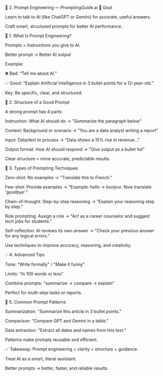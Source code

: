 💬 2. Prompt Engineering — PromptingGuide.ai
🎯 Goal

Learn to talk to AI (like ChatGPT or Gemini) for accurate, useful answers.

Craft smart, structured prompts for better AI performance.

🧩 1. What Is Prompt Engineering?

Prompts = Instructions you give to AI.

Better prompt → Better AI output

Example:

❌ Bad: “Tell me about AI.”

✅ Good: “Explain Artificial Intelligence in 3 bullet points for a 12-year-old.”

Key: Be specific, clear, and structured.

🧱 2. Structure of a Good Prompt

A strong prompt has 4 parts:

Instruction: What AI should do → "Summarize the paragraph below"

Context: Background or scenario → "You are a data analyst writing a report"

Input: Data/text to process → "Data shows a 15% rise in revenue..."

Output format: How AI should respond → "Give output as a bullet list"

Clear structure = more accurate, predictable results.

🔮 3. Types of Prompting Techniques

Zero-shot: No examples → "Translate this to French."

Few-shot: Provide examples → "Example: hello → bonjour. Now translate 'goodbye'."

Chain-of-thought: Step-by-step reasoning → "Explain your reasoning step by step."

Role prompting: Assign a role → "Act as a career counselor and suggest tech jobs for students."

Self-reflection: AI reviews its own answer → "Check your previous answer for any logical errors."

Use techniques to improve accuracy, reasoning, and creativity.

💡 4. Advanced Tips

Tone: "Write formally" / "Make it funny"

Limits: "In 100 words or less"

Combine prompts: "summarize → compare → explain"

Perfect for multi-step tasks or reports.

🧠 5. Common Prompt Patterns

Summarization: "Summarize this article in 3 bullet points."

Comparison: "Compare GPT and Gemini in a table."

Data extraction: "Extract all dates and names from this text."

Patterns make prompts reusable and efficient.

✅ Takeaway:
Prompt engineering = clarity + structure + guidance.

Treat AI as a smart, literal assistant.

Better prompts → better, faster, and reliable results.
